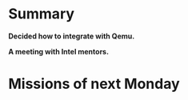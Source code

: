 # Summary #
**Decided how to integrate with Qemu.**

**A meeting with Intel mentors.**

# Missions of next Monday #
